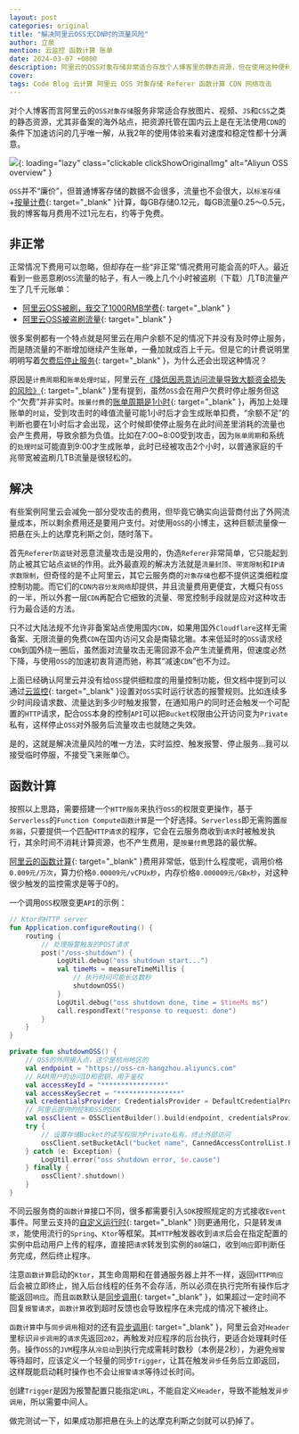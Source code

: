 ```yaml
---
layout: post
categories: original
title: "解决阿里云OSS无CDN时的流量风险"
author: 立泉
mention: 云监控 函数计算 账单
date: 2024-03-07 +0800
description: 阿里云的OSS对象存储非常适合存放个人博客里的静态资源，但在使用这种便利服务的同时也伴随着流量攻击可能带来的巨额账单风险，是一把时刻悬在头顶的达摩克利斯之剑，不得不认真寻找对策。
cover: 
tags: Code Blog 云计算 阿里云 OSS 对象存储 Referer 函数计算 CDN 网络攻击
---
```


对个人博客而言阿里云的`OSS对象存储`服务非常适合存放图片、视频、`JS`和`CSS`之类的静态资源，尤其非备案的海外站点，把资源托管在国内云上是在无法使用`CDN`的条件下加速访问的几乎唯一解，从我2年的使用体验来看对速度和稳定性都十分满意。

![](https://apqx.oss-cn-hangzhou.aliyuncs.com/blog/original/20240305/aliyun_oss_overview_thumb.jpg){: loading="lazy" class="clickable clickShowOriginalImg" alt="Aliyun OSS overview" }

`OSS`并不“廉价”，但普通博客存储的数据不会很多，流量也不会很大，以`标准存储`+[按量计费](https://www.aliyun.com/price/product?spm=a2c4g.11186623.0.0.14e17bbeBxYDQ9#/oss/detail/ossbag){: target="_blank" }计算，每GB存储0.12元，每GB流量0.25～0.5元，我的博客每月费用不过1元左右，约等于免费。

## 非正常

正常情况下费用可以忽略，但却存在一些“非正常”情况费用可能会高的吓人。最近看到一些恶意刷`OSS`流量的帖子，有人一晚上几个小时被盗刷（下载）几TB流量产生了几千元账单：

* [阿里云OSS被刷，我交了1000RMB学费](https://nickxu.me/post/aliyun-oss-brushed-1000rmb-fees){: target="_blank" }
* [阿里云OSS被盗刷流量](https://blog.t1m2h0u.com/archives/a-li-yun-oss-bei-dao-shua-liu-liang){: target="_blank" }

很多案例都有一个特点就是阿里云在用户余额不足的情况下并没有及时停止服务，而是随流量的不断增加继续产生账单，一叠加就成百上千元。但是它的计费说明里明明写着[欠费后停止服务](https://help.aliyun.com/zh/oss/product-overview/overdue-payments#section-h0t-eo4-6d4){: target="_blank" }，为什么还会出现这种情况？

原因是`计费周期`和`账单处理时延`，阿里云在[《降低因恶意访问流量导致大额资金损失的风险》](https://www.alibabacloud.com/help/zh/oss/use-cases/reduce-the-risks-of-unexpectedly-high-fees-caused-by-malicious-access-traffic){: target="_blank" }里有提到，虽然`OSS`会在用户欠费时停止服务但这个“欠费”并非实时。`按量付费`的[账单周期是1小时](https://help.aliyun.com/zh/oss/product-overview/billing-overview#section-13i-c1v-cw7){: target="_blank" }，再加上处理账单的`时延`，受到攻击时的峰值流量可能1小时后才会生成账单扣费，“余额不足”的判断也要在1小时后才会出现，这个时候即使停止服务在此时间差里消耗的流量也会产生费用，导致余额为负值。比如在7:00~8:00受到攻击，因为`账单周期`和系统的`处理时延`可能直到9:00才生成账单，此时已经被攻击2个小时，以普通家庭的千兆带宽被盗刷几TB流量是很轻松的。

## 解决

有些案例阿里云会减免一部分受攻击的费用，但毕竟它确实向运营商付出了外网流量成本，所以剩余费用还是要用户支付。对使用`OSS`的小博主，这种巨额流量像一把悬在头上的达摩克利斯之剑，随时落下。

首先`Referer防盗链`对恶意流量攻击是没用的，伪造`Referer`非常简单，它只能起到防止被其它站点`盗链`的作用。此外最直观的解决方法就是`流量封顶`、`带宽限制`和`IP请求数限制`，但奇怪的是不止阿里云，其它云服务商的`对象存储`也都不提供这类细粒度控制功能。而它们的`CDN内容分发网络`却提供，并且流量费用更便宜，大概只有`OSS`的一半，所以外套一层`CDN`再配合它细致的流量、带宽控制手段就是应对这种攻击行为最合适的方法。

只不过大陆法规不允许非备案站点使用国内`CDN`，如果用国外`Cloudflare`这样无需备案、无限流量的免费`CDN`在国内访问又会是南辕北辙。本来低延时的`OSS`请求经`CDN`到国外绕一圈后，虽然面对流量攻击无需回源不会产生流量费用，但速度必然下降，与使用`OSS`的加速初衷背道而驰，称其“减速`CDN`”也不为过。

上面已经确认阿里云并没有给`OSS`提供细粒度的用量控制功能，但文档中提到可以通过[云监控](https://www.alibabacloud.com/help/zh/oss/use-cases/reduce-the-risks-of-unexpectedly-high-fees-caused-by-malicious-access-traffic#section-y8e-55z-qwf){: target="_blank" }设置对`OSS`实时运行状态的报警规则。比如连续多少时间段请求数、流量达到多少时触发报警，在通知用户的同时还会触发一个可配置的`HTTP`请求，配合`OSS`本身的控制`API`可以把`Bucket`权限由公开访问变为`Private`私有，这样停止`OSS`对外服务后流量攻击也就随之失效。

是的，这就是解决流量风险的唯一方法，实时监控、触发报警、停止服务...我可以接受临时停服，不接受飞来账单😶。

## 函数计算

按照以上思路，需要搭建一个`HTTP服务`来执行`OSS`的权限变更操作，基于`Serverless`的`Function Compute函数计算`是一个好选择。`Serverless`即无需购置`服务器`，只要提供一个匹配`HTTP请求`的程序，它会在云服务商收到`请求`时被触发执行，其余时间不消耗计算资源，也不产生费用，是`按量付费`思路的最优解。

[阿里云的函数计算](https://www.aliyun.com/product/fc){: target="_blank" }费用非常低，低到什么程度呢，调用价格`0.009元/万次`，算力价格`0.00009元/vCPUx秒`，内存价格`0.000009元/GBx秒`，对这种很少触发的监控需求是等于0的。

一个调用`OSS`权限变更`API`的示例：

```kotlin
// Ktor的HTTP server
fun Application.configureRouting() {
    routing {
        // 处理报警触发的POST请求
        post("/oss-shutdown") {
            LogUtil.debug("oss shutdown start...")
            val timeMs = measureTimeMillis {
                // 执行时间可能长达数秒
                shutdownOSS()
            }
            LogUtil.debug("oss shutdown done, time = $timeMs ms")
            call.respondText("response to request: done")
        }
    }
}

private fun shutdownOSS() {
    // OSS的外网接入点，这个是杭州地区的
    val endpoint = "https://oss-cn-hangzhou.aliyuncs.com"
    // RAM用户的访问ID和密钥，用于鉴权
    val accessKeyId = "****************"
    val accessKeySecret = "****************"
    val credentialsProvider: CredentialsProvider = DefaultCredentialProvider(accessKeyId, accessKeySecret)
    // 阿里云提供的控制OSS的SDK
    val ossClient = OSSClientBuilder().build(endpoint, credentialsProvider)
    try {
        // 设置存储Bucket的读写权限为Private私有，终止外部访问
        ossClient.setBucketAcl("bucket name", CannedAccessControlList.Private)
    } catch (e: Exception) {
        LogUtil.error("oss shutdown error, $e.cause")
    } finally {
        ossClient?.shutdown()
    }
}
```

不同云服务商的`函数计算`接口不同，很多都需要引入`SDK`按照规定的方式接收`Event`事件。阿里云支持的[自定义运行时](https://help.aliyun.com/zh/functioncompute/fc-3-0/user-guide/web-functions){: target="_blank" }则更通用化，只是转发`请求`，能使用流行的`Spring`、`Ktor`等框架。其`HTTP`触发器收到`请求`后会在指定配置的实例中启动用户上传的程序，直接把`请求`转发到实例的`80`端口，收到`响应`即判断任务完成，然后终止程序。

注意`函数计算`启动的`Ktor`，其生命周期和在普通服务器上并不一样，返回`HTTP响应`后会被立即终止，抛入后台线程的任务不会存活，所以必须在执行完所有操作后才能返回`响应`。而且`函数`默认是[同步调用](https://help.aliyun.com/document_detail/2513634.html#p-5n8-0bh-2w1){: target="_blank" }，如果超过一定时间不回复`报警请求`，`函数计算`收到超时反馈也会导致程序在未完成的情况下被终止。

`函数计算`中与`同步调用`相对的还有[异步调用](https://help.aliyun.com/document_detail/2513634.html#p-ohe-t8x-ik6){: target="_blank" }，阿里云会对`Header`里标识`异步调用`的`请求`先返回`202`，再触发对应程序的后台执行，更适合处理耗时任务。操作`OSS`的`JVM`程序从`冷启动`到执行完成需耗时数秒（本例是2秒），为避免`报警`等待超时，应该定义一个轻量的同步`Trigger`，让其在触发`异步`任务后立即返回，这样既能启动耗时操作也不会让`报警请求`等待过长时间。

创建`Trigger`是因为报警配置只能指定`URL`，不能自定义`Header`，导致不能触发`异步调用`，所以需要中间人。

做完测试一下，如果成功那把悬在头上的达摩克利斯之剑就可以扔掉了。
